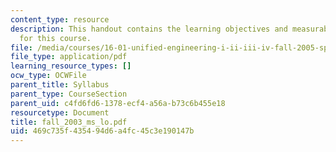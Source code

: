 ```yaml
---
content_type: resource
description: This handout contains the learning objectives and measurable outcomes
  for this course.
file: /media/courses/16-01-unified-engineering-i-ii-iii-iv-fall-2005-spring-2006/469c735f435494d6a4fc45c3e190147b_fall_2003_ms_lo.pdf
file_type: application/pdf
learning_resource_types: []
ocw_type: OCWFile
parent_title: Syllabus
parent_type: CourseSection
parent_uid: c4fd6fd6-1378-ecf4-a56a-b73c6b455e18
resourcetype: Document
title: fall_2003_ms_lo.pdf
uid: 469c735f-4354-94d6-a4fc-45c3e190147b
---
```

